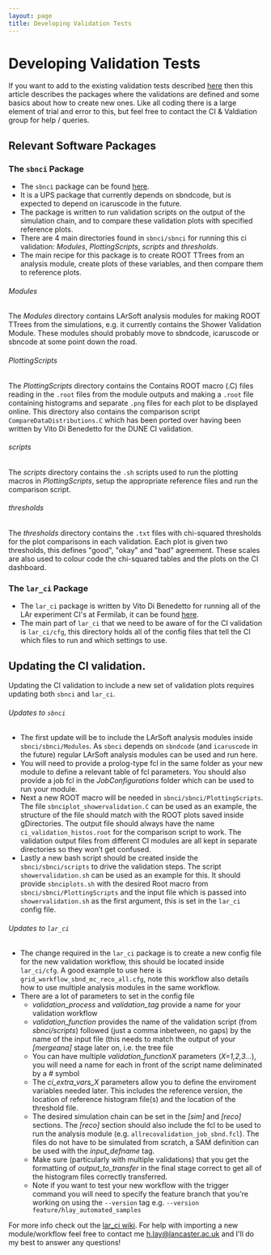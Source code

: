 ```yaml
---
layout: page
title: Developing Validation Tests
---
```


# Developing Validation Tests

If you want to add to the existing validation tests described [here](CI_Validation.md) then this article describes the packages where the validations are defined and some basics about how to create new ones. Like all coding there is a large element of trial and error to this, but feel free to contact the CI & Valdiation group for help / queries.

## Relevant Software Packages 

### The `sbnci` Package
- The `sbnci` package can be found [here](https://github.com/SBNSoftware/sbnci).
- It is a UPS package that currently depends on sbndcode, but is expected to depend on icaruscode in the future.
- The package is written to run validation scripts on the output of the simulation chain, and to compare these validation plots with specified reference plots.
- There are 4 main directories found in `sbnci/sbnci` for running this ci validation: *Modules*, *PlottingScripts*, *scripts* and *thresholds*.
- The main recipe for this package is to create ROOT TTrees from an analysis module, create plots of these variables, and then compare them to reference plots.

###### *Modules*
The *Modules* directory contains LArSoft analysis modules for making ROOT TTrees from the simulations, e.g. it currently contains the Shower Validation Module. 
These modules should probably move to sbndcode, icaruscode or sbncode at some point down the road. 

###### *PlottingScripts*
The *PlottingScripts* directory contains the Contains ROOT macro (.C) files reading in the `.root` files from the module outputs and making a `.root` file 
containing histograms and separate `.png` files for each plot to be displayed online. This directory also contains the comparison script 
`CompareDataDistributions.C` which has been ported over having been written by Vito Di Benedetto for the DUNE CI validation. 

###### *scripts*
The *scripts* directory contains the `.sh` scripts used to run the plotting macros in *PlottingScripts*, setup the appropriate reference files 
and run the comparison script.

###### *thresholds*
The *thresholds* directory contains the `.txt` files with chi-squared thresholds for the plot comparisons in each validation. Each plot is given two thresholds, this defines "good", "okay" and "bad" agreement. These scales are also used to colour code the chi-squared tables and the plots on the CI dashboard.


### The `lar_ci` Package
- The `lar_ci` package is written by Vito Di Benedetto for running all of the LAr experiment CI's at Fermilab, 
it can be found [here](https://cdcvs.fnal.gov/redmine/projects/lar_ci/).
- The main part of `lar_ci` that we need to be aware of for the CI validation is `lar_ci/cfg`, this directory holds all of the config files that tell the CI 
which files to run and which settings to use.


## Updating the CI validation.

Updating the CI validation to include a new set of validation plots requires updating both `sbnci` and `lar_ci`. 

###### Updates to `sbnci`

- The first update will be to include the LArSoft analysis modules inside `sbnci/sbnci/Modules`. As `sbnci` depends on `sbndcode` (and `icaruscode` in the future)
regular LArSoft analysis modules can be used and run here.
- You will need to provide a prolog-type fcl in the same folder as your new module to define a relevant table of fcl parameters. You should also provide a job fcl in the *JobConfigurations* folder which can be used to run your module.
- Next a new ROOT macro will be needed in `sbnci/sbnci/PlottingScripts`. The file `sbnciplot_showervalidation.C` can be used as an example, the structure of the 
file should match with the ROOT plots saved inside gDirectories. The output file should always have the name `ci_validation_histos.root` for the comparison 
script to work.  The validation output files from different CI modules are all kept in separate directories so they won’t get confused.
- Lastly a new bash script should be created inside the `sbnci/sbnci/scripts` to drive the validation steps. The script `showervalidation.sh` can be used as
an example for this. It should provide `sbnciplots.sh` with the desired Root macro from `sbnci/sbnci/PlottingScripts` and the input file which is passed into `showervalidation.sh` as the first argument, this is set in the `lar_ci` config file.

###### Updates to `lar_ci`

- The change required in the `lar_ci` package is to create a new config file for the new validation workflow, this should be located inside `lar_ci/cfg`. 
A good example to use here is `grid_workflow_sbnd_mc_reco_all.cfg`, note this workflow also details how to use multiple analysis modules in the same workflow. 
- There are a lot of parameters to set in the config file
   - *validation_process* and *validation_tag* provide a name for your validation workflow
   - *validation_function* provides the name of the validation script (from *sbnci/scripts*) followed (just a comma inbetween, no gaps) by the name of the input file (this needs to match the output of your *[mergeana]* stage later on, i.e. the tree file
   - You can have multiple *validation_functionX* parameters (*X=1,2,3...*), you will need a name for each in front of the script name deliminated by a *#* symbol
   - The *ci_extra_vars_X* parameters allow you to define the enviroment variables needed later. This includes the reference version, the location of reference histogram file(s) and the location of the threshold file.
   - The desired simulation chain can be set in the *[sim]* and *[reco]* sections. The *[reco]* section should also include the fcl to be used to run the analysis module (e.g. `allrecovalidation_job_sbnd.fcl`). The files do not have to be simulated from scratch, a SAM definition can be used with the *input_defname* tag.
   - Make sure (particularly with multiple validations) that you get the formatting of *output_to_transfer* in the final stage correct to get all of the histogram files correctly transferred.
   - Note if you want to test your new workflow with the trigger command you will need to specify the feature branch that you're working on using the `--version` tag e.g. `--version feature/hlay_automated_samples`
  
For more info check out the [lar_ci wiki](https://cdcvs.fnal.gov/redmine/projects/lar_ci/wiki).
For help with importing a new module/workflow feel free to contact me [h.lay@lancaster.ac.uk](h.lay@lancaster.ac.uk) and I'll do my best to answer any questions!
